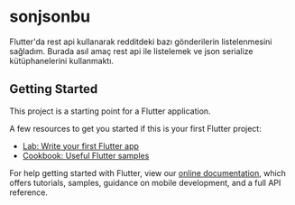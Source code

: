 # sonjsonbu

Flutter'da rest api kullanarak redditdeki bazı gönderilerin listelenmesini sağladım. Burada asıl amaç rest api ile listelemek ve json serialize kütüphanelerini kullanmaktı.

## Getting Started

This project is a starting point for a Flutter application.

A few resources to get you started if this is your first Flutter project:

- [Lab: Write your first Flutter app](https://flutter.dev/docs/get-started/codelab)
- [Cookbook: Useful Flutter samples](https://flutter.dev/docs/cookbook)

For help getting started with Flutter, view our
[online documentation](https://flutter.dev/docs), which offers tutorials,
samples, guidance on mobile development, and a full API reference.

